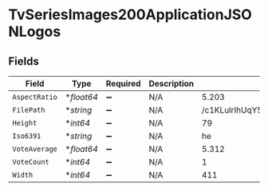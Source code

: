 # TvSeriesImages200ApplicationJSONLogos


## Fields

| Field                            | Type                             | Required                         | Description                      | Example                          |
| -------------------------------- | -------------------------------- | -------------------------------- | -------------------------------- | -------------------------------- |
| `AspectRatio`                    | **float64*                       | :heavy_minus_sign:               | N/A                              | 5.203                            |
| `FilePath`                       | **string*                        | :heavy_minus_sign:               | N/A                              | /c1KLulrIhUqY5fT42nmC5aERGCp.png |
| `Height`                         | **int64*                         | :heavy_minus_sign:               | N/A                              | 79                               |
| `Iso6391`                        | **string*                        | :heavy_minus_sign:               | N/A                              | he                               |
| `VoteAverage`                    | **float64*                       | :heavy_minus_sign:               | N/A                              | 5.312                            |
| `VoteCount`                      | **int64*                         | :heavy_minus_sign:               | N/A                              | 1                                |
| `Width`                          | **int64*                         | :heavy_minus_sign:               | N/A                              | 411                              |